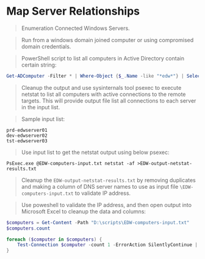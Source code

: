 # Map Server Relationships  

>Enumeration Connected Windows Servers.

>Run from a windows domain joined computer or using compromised domain credentials.

>PowerShell script to list all computers in Active Directory contain certain string:

```powershell
Get-ADComputer -Filter * | Where-Object {$_.Name -like "*edw*"} | Select -Property Name | Out-File EDW-computers-input.txt
```

>Cleanup the output and use sysinternals tool psexec to execute netstat to list all computers with active connections to the remote targets.
>This will provide output file list all connections to each server in the input list.

>Sample input list:  

```
prd-edwserver01
dev-edwserver02
tst-edwserver03
```

>Use input list to get the netstat output using below psexec:

```
PsExec.exe @EDW-computers-input.txt netstat -af >EDW-output-netstat-results.txt
```  

>Cleanup the `EDW-output-netstat-results.txt` by removing duplicates and making a column of DNS server names to use as input file `\EDW-computers-input.txt` to validate IP address.

>Use poweshell to validate the IP address, and then open output into Microsoft Excel to cleanup the data and columns:

```powershell
$computers = Get-Content -Path "D:\scripts\EDW-computers-input.txt"
$computers.count

foreach ($computer in $computers) {
    Test-Connection $computer -count 1 -ErrorAction SilentlyContinue | FT Address,IPV4Address -hidetableheaders | Out-File "c:\users\$env:username\Documents\EDW-ip-addresses.txt" -Append
}
```  
